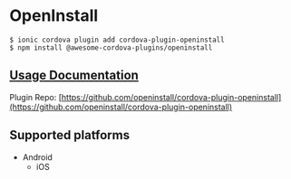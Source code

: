 # OpenInstall

```
$ ionic cordova plugin add cordova-plugin-openinstall
$ npm install @awesome-cordova-plugins/openinstall
```

## [Usage Documentation](https://danielsogl.gitbook.io/awesome-cordova-plugins/plugins/openinstall/)

Plugin Repo: [https://github.com/openinstall/cordova-plugin-openinstall](https://github.com/openinstall/cordova-plugin-openinstall)



## Supported platforms

- Android
  - iOS
  


